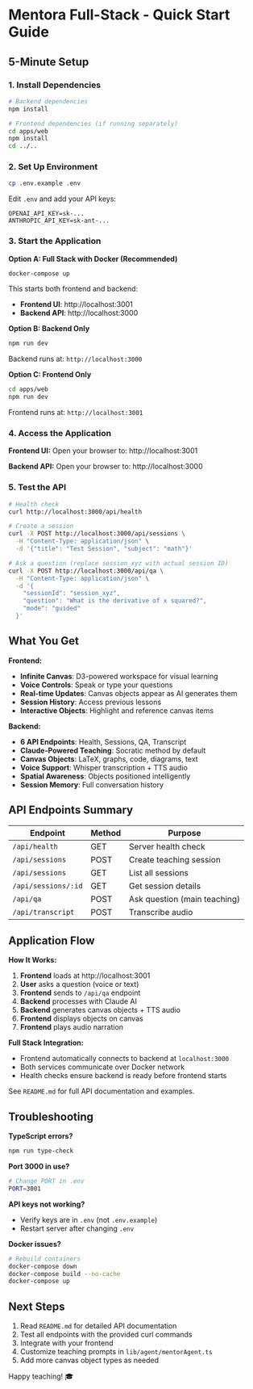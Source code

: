# Mentora Full-Stack - Quick Start Guide

## 5-Minute Setup

### 1. Install Dependencies

```bash
# Backend dependencies
npm install

# Frontend dependencies (if running separately)
cd apps/web
npm install
cd ../..
```

### 2. Set Up Environment

```bash
cp .env.example .env
```

Edit `.env` and add your API keys:
```env
OPENAI_API_KEY=sk-...
ANTHROPIC_API_KEY=sk-ant-...
```

### 3. Start the Application

**Option A: Full Stack with Docker (Recommended)**
```bash
docker-compose up
```
This starts both frontend and backend:
- **Frontend UI**: http://localhost:3001
- **Backend API**: http://localhost:3000

**Option B: Backend Only**
```bash
npm run dev
```
Backend runs at: `http://localhost:3000`

**Option C: Frontend Only**
```bash
cd apps/web
npm run dev
```
Frontend runs at: `http://localhost:3001`

### 4. Access the Application

**Frontend UI:**
Open your browser to: http://localhost:3001

**Backend API:**
Open your browser to: http://localhost:3000

### 5. Test the API

```bash
# Health check
curl http://localhost:3000/api/health

# Create a session
curl -X POST http://localhost:3000/api/sessions \
  -H "Content-Type: application/json" \
  -d '{"title": "Test Session", "subject": "math"}'

# Ask a question (replace session_xyz with actual session ID)
curl -X POST http://localhost:3000/api/qa \
  -H "Content-Type: application/json" \
  -d '{
    "sessionId": "session_xyz",
    "question": "What is the derivative of x squared?",
    "mode": "guided"
  }'
```

## What You Get

**Frontend:**
- **Infinite Canvas**: D3-powered workspace for visual learning
- **Voice Controls**: Speak or type your questions
- **Real-time Updates**: Canvas objects appear as AI generates them
- **Session History**: Access previous lessons
- **Interactive Objects**: Highlight and reference canvas items

**Backend:**
- **6 API Endpoints**: Health, Sessions, QA, Transcript
- **Claude-Powered Teaching**: Socratic method by default
- **Canvas Objects**: LaTeX, graphs, code, diagrams, text
- **Voice Support**: Whisper transcription + TTS audio
- **Spatial Awareness**: Objects positioned intelligently
- **Session Memory**: Full conversation history

## API Endpoints Summary

| Endpoint | Method | Purpose |
|----------|--------|---------|
| `/api/health` | GET | Server health check |
| `/api/sessions` | POST | Create teaching session |
| `/api/sessions` | GET | List all sessions |
| `/api/sessions/:id` | GET | Get session details |
| `/api/qa` | POST | Ask question (main teaching) |
| `/api/transcript` | POST | Transcribe audio |

## Application Flow

**How It Works:**
1. **Frontend** loads at http://localhost:3001
2. **User** asks a question (voice or text)
3. **Frontend** sends to `/api/qa` endpoint
4. **Backend** processes with Claude AI
5. **Backend** generates canvas objects + TTS audio
6. **Frontend** displays objects on canvas
7. **Frontend** plays audio narration

**Full Stack Integration:**
- Frontend automatically connects to backend at `localhost:3000`
- Both services communicate over Docker network
- Health checks ensure backend is ready before frontend starts

See `README.md` for full API documentation and examples.

## Troubleshooting

**TypeScript errors?**
```bash
npm run type-check
```

**Port 3000 in use?**
```bash
# Change PORT in .env
PORT=3001
```

**API keys not working?**
- Verify keys are in `.env` (not `.env.example`)
- Restart server after changing `.env`

**Docker issues?**
```bash
# Rebuild containers
docker-compose down
docker-compose build --no-cache
docker-compose up
```

## Next Steps

1. Read `README.md` for detailed API documentation
2. Test all endpoints with the provided curl commands
3. Integrate with your frontend
4. Customize teaching prompts in `lib/agent/mentorAgent.ts`
5. Add more canvas object types as needed

Happy teaching! 🎓
